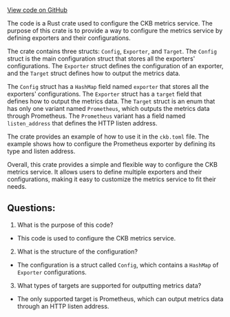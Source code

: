 [View code on GitHub](https://github.com/nervosnetwork/ckb/blob/develop/util/metrics-config/src/lib.rs)

The code is a Rust crate used to configure the CKB metrics service. The purpose of this crate is to provide a way to configure the metrics service by defining exporters and their configurations.

The crate contains three structs: `Config`, `Exporter`, and `Target`. The `Config` struct is the main configuration struct that stores all the exporters' configurations. The `Exporter` struct defines the configuration of an exporter, and the `Target` struct defines how to output the metrics data.

The `Config` struct has a `HashMap` field named `exporter` that stores all the exporters' configurations. The `Exporter` struct has a `target` field that defines how to output the metrics data. The `Target` struct is an enum that has only one variant named `Prometheus`, which outputs the metrics data through Prometheus. The `Prometheus` variant has a field named `listen_address` that defines the HTTP listen address.

The crate provides an example of how to use it in the `ckb.toml` file. The example shows how to configure the Prometheus exporter by defining its type and listen address.

Overall, this crate provides a simple and flexible way to configure the CKB metrics service. It allows users to define multiple exporters and their configurations, making it easy to customize the metrics service to fit their needs.
## Questions:
 1. What is the purpose of this code?
- This code is used to configure the CKB metrics service.

2. What is the structure of the configuration?
- The configuration is a struct called `Config`, which contains a `HashMap` of `Exporter` configurations.

3. What types of targets are supported for outputting metrics data?
- The only supported target is Prometheus, which can output metrics data through an HTTP listen address.
